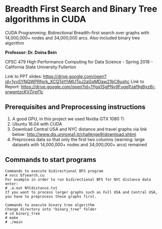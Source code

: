 # Breadth First Search and Binary Tree algorithms in CUDA 
CUDA Programming: Bidirectional Breadth-first search over graphs with 14,000,000+ nodes and 34,000,000 arcs. Also included binary tree algorithm

**Professor: Dr. Doina Bein**

CPSC 479 High Performance Computing for Data Science - Spring 2018 - California State University Fullerton

Link to PPT slides: https://drive.google.com/open?id=1yvSYNQWPRfprk_XCQTeYhMUTpJ2aGqMDaw21bC6uxhc
Link to Report: https://drive.google.com/open?id=1Ygq1SgPNy9FugePJaf9gByz6i-srwpntzcKVZjrpf1c

## Prerequisites and Preprocessing instructions
1. A good GPU, in this project we used Nvidia GTX 1080 Ti
2. Ubuntu 16.04 with CUDA
3. Download Central USA and NYC distance and travel graphs via link below:
http://www.dis.uniroma1.it/challenge9/download.shtml
4. Preprocess data so that only the first two columns (warning: large datasets with 14,000,000+ nodes and 34,000,000+ arcs) remained

## Commands to start programs
```
Commands to execute bidirectional BFS program
# nvcc bfsearch.cu
For example in order to run bidirectional BFS for NYC distance data enter:
# .a.out NYCdistance.txt
If you want to process larger graphs such as Full USA and Central USA, you have to preprocess those graphs first.
```
```
Commands to execute binary tree algorithm
Change directory into "binary_tree" folder
# cd binary_tree
# make
# ./main
```



